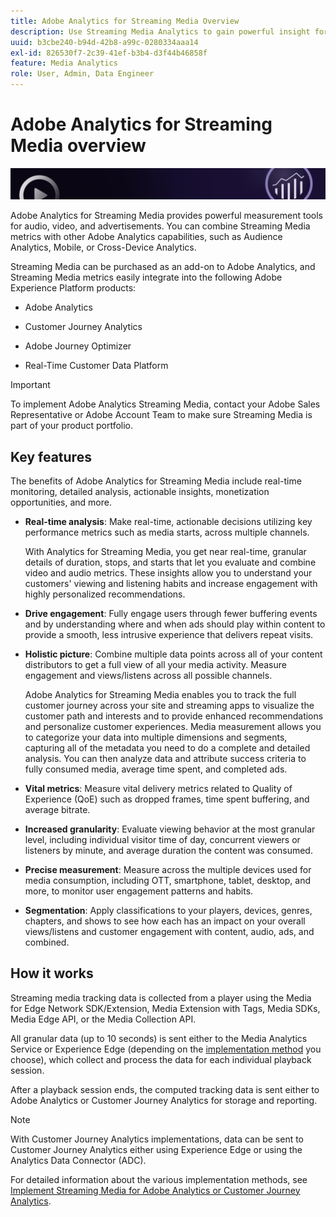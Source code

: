 ```yaml
---
title: Adobe Analytics for Streaming Media Overview
description: Use Streaming Media Analytics to gain powerful insight for content, audio, and advertisements.
uuid: b3cbe240-b94d-42b8-a99c-0280334aaa14
exl-id: 826530f7-2c39-41ef-b3b4-d3f44b46858f
feature: Media Analytics
role: User, Admin, Data Engineer
---
```

# Adobe Analytics for Streaming Media overview

![Banner](./assets/media_analytics_banner.png)

Adobe Analytics for Streaming Media provides powerful measurement tools for audio, video, and advertisements. You can combine Streaming Media metrics with other Adobe Analytics capabilities, such as Audience Analytics, Mobile, or Cross-Device Analytics. 

Streaming Media can be purchased as an add-on to Adobe Analytics<!-- update this when SKUs are available for other AEP products -->, and Streaming Media metrics easily integrate into the following Adobe Experience Platform products:

* Adobe Analytics

* Customer Journey Analytics

* Adobe Journey Optimizer

* Real-Time Customer Data Platform 

>[!IMPORTANT]
>
>To implement Adobe Analytics Streaming Media, contact your Adobe Sales Representative or Adobe Account Team to make sure Streaming Media is part of your product portfolio.

## Key features

The benefits of Adobe Analytics for Streaming Media include real-time monitoring, detailed analysis, actionable insights, monetization opportunities, and more.

* **Real-time analysis**: Make real-time, actionable decisions utilizing key performance metrics such as media starts, across multiple channels.

  With Analytics for Streaming Media, you get near real-time, granular details of duration, stops, and starts that let you evaluate and combine video and audio metrics. These insights allow you to understand your customers' viewing and listening habits and increase engagement with highly personalized recommendations.

* **Drive engagement**: Fully engage users through fewer buffering events and by understanding where and when ads should play within content to provide a smooth, less intrusive experience that delivers repeat visits.

* **Holistic picture**: Combine multiple data points across all of your content distributors to get a full view of all your media activity. Measure engagement and views/listens across all possible channels.

  Adobe Analytics for Streaming Media enables you to track the full customer journey across your site and streaming apps to visualize the customer path and interests and to provide enhanced recommendations and personalize customer experiences.  Media measurement allows you to categorize your data into multiple dimensions and segments, capturing all of the metadata you need to do a complete and detailed analysis. You can then analyze data and attribute success criteria to fully consumed media, average time spent, and completed ads.

* **Vital metrics**: Measure vital delivery metrics related to Quality of Experience (QoE) such as dropped frames, time spent buffering, and average bitrate. 

* **Increased granularity**: Evaluate viewing behavior at the most granular level, including individual visitor time of day, concurrent viewers or listeners by minute, and average duration the content was consumed.

* **Precise measurement**: Measure across the multiple devices used for media consumption, including OTT, smartphone, tablet, desktop, and more, to monitor user engagement patterns and habits.

* **Segmentation**: Apply classifications to your players, devices, genres, chapters, and shows to see how each has an impact on your overall views/listens and customer engagement with content, audio, ads, and combined.


## How it works

Streaming media tracking data is collected from a player using the Media for Edge Network SDK/Extension, Media Extension with Tags, Media SDKs, Media Edge API, or the Media Collection API. 

All granular data (up to 10 seconds) is sent either to the Media Analytics Service or Experience Edge (depending on the [implementation method](/help/implementation/overview.md) you choose), which collect and process the data for each individual playback session. 

After a playback session ends, the computed tracking data is sent either to Adobe Analytics or Customer Journey Analytics for storage and reporting. 

>[!NOTE]
>
>With Customer Journey Analytics implementations, data can be sent to Customer Journey Analytics either using Experience Edge or using the Analytics Data Connector (ADC).


For detailed information about the various implementation methods, see [Implement Streaming Media for Adobe Analytics or Customer Journey Analytics](/help/implementation/overview.md).
